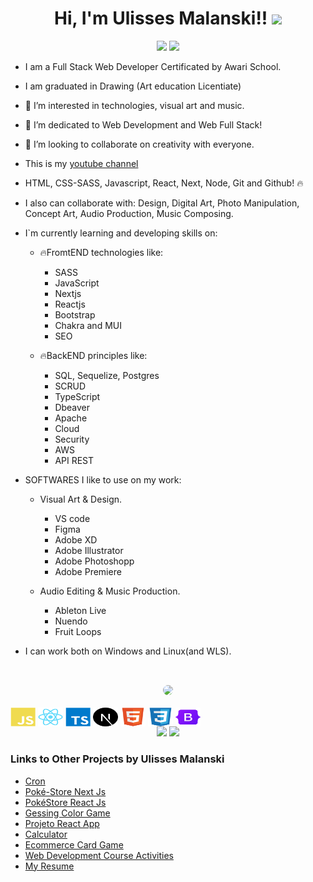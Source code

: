 
<div align="center">
 
<h1 align="center"><b>Hi, I'm Ulisses Malanski!! <img src="https://media.giphy.com/media/hvRJCLFzcasrR4ia7z/giphy.gif" width="25px"></b></h1>
<img height="180em" src="https://github-readme-stats.vercel.app/api?username=malanski&show_icons=true&theme=dark&include_all_commits=true&count_private=true">  
<img height="180em" src="https://github-readme-stats.vercel.app/api/top-langs/?username=malanski&layout=compact&langs_count=7&theme=radical">
</div>

- I am a Full Stack Web Developer Certificated by Awari School.
- I am graduated in Drawing (Art education Licentiate)
- 👀 I’m interested in technologies, visual art and music.  
- 🌱 I’m dedicated to Web Development and Web Full Stack!
- 💞️ I’m looking to collaborate on creativity with everyone. 
- This is my [youtube channel](https://www.youtube.com/channel/UCMO8be295Zay2OajfewJpMA) 
- HTML, CSS-SASS, Javascript, React, Next, Node, Git and Github! 🔥
- I also can collaborate with: Design, Digital Art, Photo Manipulation, Concept Art, Audio Production, Music Composing.
- I`m currently learning and developing skills on:
  * 🔥FromtEND technologies like:
     - SASS
     - JavaScript
     - Nextjs
     - Reactjs
     - Bootstrap
     - Chakra and MUI
     - SEO 
   
  * 🔥BackEND principles like:
     - SQL, Sequelize, Postgres
     - SCRUD
     - TypeScript
     - Dbeaver
     - Apache
     - Cloud
     - Security
     - AWS
     - API REST  
      
- SOFTWARES I like to use on my work:
  * Visual Art & Design.
      - VS code
      - Figma
      - Adobe XD
      - Adobe Illustrator
      - Adobe Photoshopp
      - Adobe Premiere  
     
  * Audio Editing & Music Production.
      - Ableton Live
      - Nuendo
      - Fruit Loops 
- I can work both on Windows and Linux(and WLS).   
          

<!---
TypeScript, C / C ++ / C #, .NET, Ruby, Angular, Java, Phyton
--->
##
<br>

<div align="center">
    <a href="https://www.facebook.com/ulisses.malanski/">
      <img height="180" style="border-radius: 50px;" src="https://lastfm.freetls.fastly.net/i/u/770x0/2d81602ce3cb43378ddf0d57407d9738.jpg#2d81602ce3cb43378ddf0d57407d9738">
     
</div>
<div align="center" style="display: inline-block;"> <br>
<img align="center" height="30" width="40" src="https://raw.githubusercontent.com/devicons/devicon/master/icons/javascript/javascript-plain.svg">
<img align="center" height="30" width="40" src="https://raw.githubusercontent.com/devicons/devicon/master/icons/react/react-original.svg">
<img align="center" height="30" width="40" src="https://raw.githubusercontent.com/devicons/devicon/master/icons/typescript/typescript-plain.svg">   
<img align="center" height="30" width="40" src="https://raw.githubusercontent.com/devicons/devicon/master/icons/nextjs/nextjs-original.svg">   
<img align="center" height="30" width="40" src="https://raw.githubusercontent.com/devicons/devicon/master/icons/html5/html5-original.svg">
<img align="center" height="30" width="40" src="https://raw.githubusercontent.com/devicons/devicon/master/icons/css3/css3-original.svg">
<img align="center" height="30" width="40" src="https://raw.githubusercontent.com/devicons/devicon/master/icons/bootstrap/bootstrap-original.svg">   
</div>  

<br> 
<div align="center">
      <a href="www.linkedin.com/in/ulisses-malanski/" target="_blank"><img src="https://img.shields.io/badge/LinkedIn-0077B5?style=for-the-badge&logo=linkedin&logoColor=white" target="_blank"></a>
      <a href="https://www.instagram.com/ulissesmalanski_tattoo/" target="_blank"><img src="https://img.shields.io/badge/Instagram-E4405F?style=for-the-badge&logo=instagram&logoColor=white" target="_blank"></a>
 </div>
  
### Links to Other Projects by Ulisses Malanski<br>  
 
- <a href="https://malanski.github.io/cron/" target="_blank">Cron</a>  
- <a href="https://poke-store-next.vercel.app//" target="_blank">Poké-Store Next Js</a>
- <a href="https://malanski.github.io/pokestore-react/" target="_blank">PokéStore React Js</a>  
- <a href="https://malanski.github.io/GessingColorGame/" target="_blank">Gessing Color Game</a>
- <a href="https://malanski.github.io/projeto-react-app2/" target="_blank">Projeto React App</a>
- <a href="https://malanski.github.io/CalculatorX/" title="JavaScript study Calculator">Calculator</a>  
- <a href="https://malanski.github.io/pokeLoja2/" title="My Firts project">Ecommerce Card Game</a>  
- <a href="https://malanski.github.io/awari-ulisses-dev/" title="Awari Course Activity">Web Development Course Activities</a>  
- <a href="https://malanski.github.io/MyResume/" title="A short personal Resume">My Resume</a>  
            
